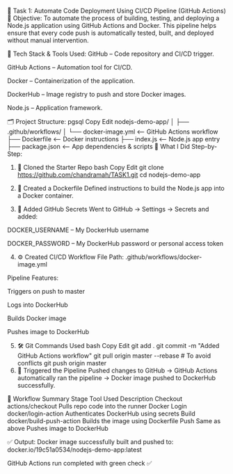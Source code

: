 📌 Task 1: Automate Code Deployment Using CI/CD Pipeline (GitHub Actions)
🎯 Objective:
To automate the process of building, testing, and deploying a Node.js application using GitHub Actions and Docker. This pipeline helps ensure that every code push is automatically tested, built, and deployed without manual intervention.

🧰 Tech Stack & Tools Used:
GitHub – Code repository and CI/CD trigger.

GitHub Actions – Automation tool for CI/CD.

Docker – Containerization of the application.

DockerHub – Image registry to push and store Docker images.

Node.js – Application framework.

🗂️ Project Structure:
pgsql
Copy
Edit
nodejs-demo-app/
│
├── .github/workflows/
│   └── docker-image.yml     <-- GitHub Actions workflow
├── Dockerfile               <-- Docker instructions
├── index.js                 <-- Node.js app entry
├── package.json             <-- App dependencies & scripts
🧠 What I Did Step-by-Step:
1. 📁 Cloned the Starter Repo
bash
Copy
Edit
git clone https://github.com/chandramah/TASK1.git
cd nodejs-demo-app
2. 🐳 Created a Dockerfile
Defined instructions to build the Node.js app into a Docker container.

3. 🔐 Added GitHub Secrets
Went to GitHub → Settings → Secrets and added:

DOCKER_USERNAME – My DockerHub username

DOCKER_PASSWORD – My DockerHub password or personal access token

4. ⚙️ Created CI/CD Workflow File
Path: .github/workflows/docker-image.yml

Pipeline Features:

Triggers on push to master

Logs into DockerHub

Builds Docker image

Pushes image to DockerHub

5. 🛠️ Git Commands Used
bash
Copy
Edit
git add .
git commit -m "Added GitHub Actions workflow"
git pull origin master --rebase   # To avoid conflicts
git push origin master
6. 🚀 Triggered the Pipeline
Pushed changes to GitHub → GitHub Actions automatically ran the pipeline → Docker image pushed to DockerHub successfully.

🔄 Workflow Summary
Stage	Tool Used	Description
Checkout	actions/checkout	Pulls repo code into the runner
Docker Login	docker/login-action	Authenticates DockerHub using secrets
Build	docker/build-push-action	Builds the image using Dockerfile
Push	Same as above	Pushes image to DockerHub

✅ Output:
Docker image successfully built and pushed to:
docker.io/19c51a0534/nodejs-demo-app:latest

GitHub Actions run completed with green check ✅
